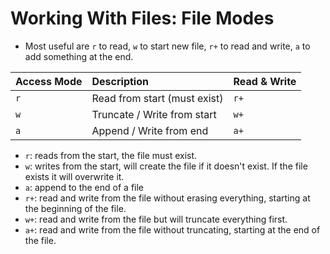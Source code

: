 # Working With Files: File Modes

- Most useful are `r` to read, `w` to start new file, `r+` to read and write, `a` to add something at the end.

|  Access Mode |  Description                  |  Read & Write |
| :----------- | :---------------------------- | :------------ |
|     `r`      | Read from start (must exist)  |     `r+`      |
|     `w`      | Truncate / Write from start   |     `w+`      |
|     `a`      | Append / Write from end       |     `a+`      |

- `r`: reads from the start, the file must exist. 
- `w`: writes from the start, will create the file if it doesn't exist. If the file exists it will overwrite it.
- `a`: append to the end of a file
- `r+`: read and write from the file without erasing everything, starting at the beginning of the file.
- `w+`: read and write from the file but will truncate everything first.
- `a+`: read and write from the file without truncating, starting at the end of the file.